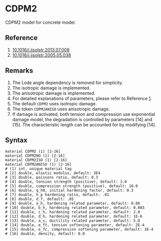 # CDPM2

CDPM2 model for concrete model.

## Reference

1. [10.1016/j.ijsolstr.2013.07.008](https://doi.org/10.1016/j.ijsolstr.2013.07.008)
2. [10.1016/j.ijsolstr.2005.05.038](https://doi.org/10.1016/j.ijsolstr.2005.05.038)

## Remarks

1. The Lode angle dependency is removed for simplicity.
2. The isotropic damage is implemented.
3. The anisotropic damage is implemented.
4. For detailed explanations of parameters, please refer to
   Reference [1](https://doi.org/10.1016/j.ijsolstr.2013.07.008).
5. The default `CDPM2` uses isotropic damage.
6. The token `CDPM2ANISO` uses anisotropic damage.
7. If damage is activated, both tension and compression use exponential damage model, the degradation is controlled by
   parameters [14] and [15]. The characteristic length can be accounted for by modifying [14].

## Syntax

```text
material CDPM2 (1) [2-16]
material CDPM2NO (1) [2-16]
material CDPM2ISO (1) [2-16]
material CDPM2ANISO (1) [2-16]
# (1) int, unique material tag
# [2] double, elastic modulus, default: 3E4
# [3] double, poissons ratio, default: 0.3
# [4] double, tension strength (positive), default: 3.0
# [5] double, compression strength (positive), default: 10.0
# [6] double, q_h0, initial hardening factor, default: 0.3
# [7] double, h_p hardening ratio, default: .01
# [8] double, d_f, default: .85
# [9] double, a_h, hardening related parameter, default: 0.08
# [10] double, b_h, hardening related parameter, default: 0.003
# [11] double, c_h, hardening related parameter, default: 2.0
# [12] double, d_h, hardening related parameter, default: 1E-6
# [13] double, a_s, ductility related parameter, default: 5.0
# [14] double, e_ft, tension softening parameter, default: 2E-4
# [15] double, e_fc, compression softening parameter, default: 1E-4
# [16] double, density, default: 0.0
```
